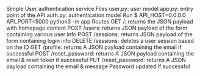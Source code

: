 Simple User authentication service
Files
user.py: user model
app.py: entry point of the API
auth.py: authentication model
Run
$ API_HOST=0.0.0.0 API_PORT=5000 python3 -m app
Routes
GET /: returns the JSON payload with homepage content
POST /users: returns JSON payload of the form containing various user info
POST /sessions: returns JSON payload of the form containing login info
DELETE /sessions: deletes a user session based on the ID
GET /profile: returns A JSON payload containing the email if successful
POST /reset_password: returns A JSON payload containing the email & reset token if successful
PUT /reset_password: returns A JSON payload containing the email & message Password updated if successful